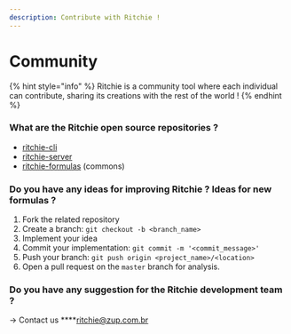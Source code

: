 ```yaml
---
description: Contribute with Ritchie !
---
```


# Community

{% hint style="info" %}
Ritchie is a community tool where each individual can contribute, sharing its creations with the rest of the world !
{% endhint %}

### What are the Ritchie open source repositories ?

* [ritchie-cli](https://github.com/ZupIT/ritchie-cli)
* [ritchie-server](https://github.com/ZupIT/ritchie-server)
* [ritchie-formulas](https://github.com/ZupIT/ritchie-formulas) \(commons\)

###  **Do you have any ideas for improving Ritchie ? Ideas for new formulas ?**

1. Fork the related repository
2. Create a branch: `git checkout -b <branch_name>`
3. Implement your idea
4. Commit your implementation: `git commit -m '<commit_message>'`
5. Push your branch: `git push origin <project_name>/<location>`
6. Open a pull request on the `master` branch for analysis. 

### **Do you have any suggestion for the Ritchie development team ?**

→ Contact us  ****[ritchie@zup.com.br](mailto:ritchie@zup.com.br) 

